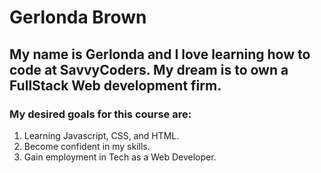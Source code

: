 # Gerlonda Brown
## My name is Gerlonda and I love learning how to code at SavvyCoders. My dream is to own a FullStack Web development firm.
### My desired goals for this course are:
1. Learning Javascript, CSS, and HTML.
1. Become confident in my skills.
1. Gain employment in Tech as a Web Developer.


